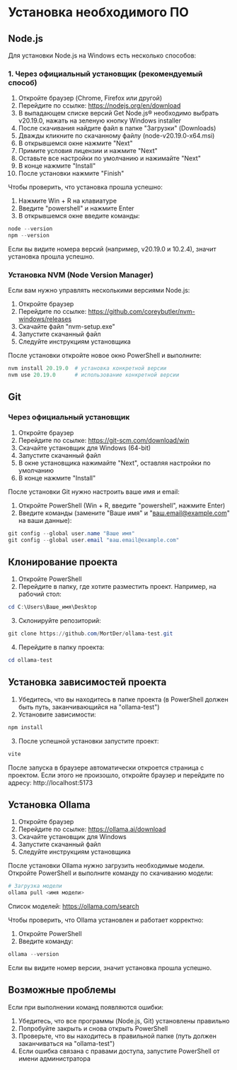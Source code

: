 # Установка необходимого ПО

## Node.js

Для установки Node.js на Windows есть несколько способов:

### 1. Через официальный установщик (рекомендуемый способ)

1. Откройте браузер (Chrome, Firefox или другой)
2. Перейдите по ссылке: https://nodejs.org/en/download
3. В выпадающем списке версий Get Node.js® необходимо выбрать v20.19.0, нажать на зеленую кнопку Windows installer
4. После скачивания найдите файл в папке "Загрузки" (Downloads)
5. Дважды кликните по скачанному файлу (node-v20.19.0-x64.msi)
6. В открывшемся окне нажмите "Next"
7. Примите условия лицензии и нажмите "Next"
8. Оставьте все настройки по умолчанию и нажимайте "Next"
9. В конце нажмите "Install"
10. После установки нажмите "Finish"

Чтобы проверить, что установка прошла успешно:
1. Нажмите Win + R на клавиатуре
2. Введите "powershell" и нажмите Enter
3. В открывшемся окне введите команды:
```powershell
node --version
npm --version
```
Если вы видите номера версий (например, v20.19.0 и 10.2.4), значит установка прошла успешно.

### Установка NVM (Node Version Manager)

Если вам нужно управлять несколькими версиями Node.js:

1. Откройте браузер
2. Перейдите по ссылке: https://github.com/coreybutler/nvm-windows/releases
3. Скачайте файл "nvm-setup.exe"
4. Запустите скачанный файл
5. Следуйте инструкциям установщика

После установки откройте новое окно PowerShell и выполните:
```powershell
nvm install 20.19.0  # установка конкретной версии
nvm use 20.19.0      # использование конкретной версии
```

## Git

### Через официальный установщик

1. Откройте браузер
2. Перейдите по ссылке: https://git-scm.com/download/win
3. Скачайте установщик для Windows (64-bit)
4. Запустите скачанный файл
5. В окне установщика нажимайте "Next", оставляя настройки по умолчанию
6. В конце нажмите "Install"

После установки Git нужно настроить ваше имя и email:
1. Откройте PowerShell (Win + R, введите "powershell", нажмите Enter)
2. Введите команды (замените "Ваше имя" и "ваш.email@example.com" на ваши данные):
```powershell
git config --global user.name "Ваше имя"
git config --global user.email "ваш.email@example.com"
```

## Клонирование проекта

1. Откройте PowerShell
2. Перейдите в папку, где хотите разместить проект. Например, на рабочий стол:
```powershell
cd C:\Users\Ваше_имя\Desktop
```
3. Склонируйте репозиторий:
```powershell
git clone https://github.com/MortDer/ollama-test.git
```
4. Перейдите в папку проекта:
```powershell
cd ollama-test
```

## Установка зависимостей проекта

1. Убедитесь, что вы находитесь в папке проекта (в PowerShell должен быть путь, заканчивающийся на "ollama-test")
2. Установите зависимости:
```powershell
npm install
```
3. После успешной установки запустите проект:
```powershell
vite
```

После запуска в браузере автоматически откроется страница с проектом. Если этого не произошло, откройте браузер и перейдите по адресу: http://localhost:5173

## Установка Ollama

1. Откройте браузер
2. Перейдите по ссылке: https://ollama.ai/download
3. Скачайте установщик для Windows
4. Запустите скачанный файл
5. Следуйте инструкциям установщика

После установки Ollama нужно загрузить необходимые модели. Откройте PowerShell и выполните команду по скачиванию модели:

```powershell
# Загрузка модели
ollama pull <имя модели>

```

Список моделей: https://ollama.com/search

Чтобы проверить, что Ollama установлен и работает корректно:
1. Откройте PowerShell
2. Введите команду:
```powershell
ollama --version
```
Если вы видите номер версии, значит установка прошла успешно.

## Возможные проблемы

Если при выполнении команд появляются ошибки:
1. Убедитесь, что все программы (Node.js, Git) установлены правильно
2. Попробуйте закрыть и снова открыть PowerShell
3. Проверьте, что вы находитесь в правильной папке (путь должен заканчиваться на "ollama-test")
4. Если ошибка связана с правами доступа, запустите PowerShell от имени администратора
